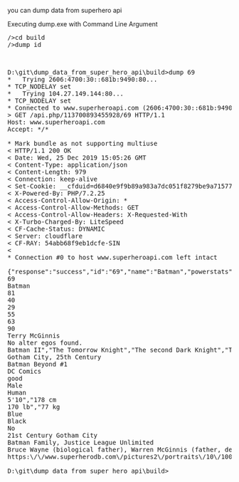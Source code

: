 you can dump data from superhero api

Executing dump.exe with Command Line Argument 

<pre>
/>cd build
/>dump id

</pre>

<pre>

D:\git\dump_data_from_super_hero_api\build>dump 69
*   Trying 2606:4700:30::681b:9490:80...
* TCP_NODELAY set
*   Trying 104.27.149.144:80...
* TCP_NODELAY set
* Connected to www.superheroapi.com (2606:4700:30::681b:9490) port 80 (#0)
> GET /api.php/113700893455928/69 HTTP/1.1
Host: www.superheroapi.com
Accept: */*

* Mark bundle as not supporting multiuse
< HTTP/1.1 200 OK
< Date: Wed, 25 Dec 2019 15:05:26 GMT
< Content-Type: application/json
< Content-Length: 979
< Connection: keep-alive
< Set-Cookie: __cfduid=d6840e9f9b89a983a7dc051f8279be9a71577286325; expires=Fri, 24-Jan-20 15:05:25 GMT; path=/; domain=.superheroapi.com; HttpOnly; SameSite=Lax
< X-Powered-By: PHP/7.2.25
< Access-Control-Allow-Origin: *
< Access-Control-Allow-Methods: GET
< Access-Control-Allow-Headers: X-Requested-With
< X-Turbo-Charged-By: LiteSpeed
< CF-Cache-Status: DYNAMIC
< Server: cloudflare
< CF-RAY: 54abb68f9eb1dcfe-SIN
<
* Connection #0 to host www.superheroapi.com left intact

{"response":"success","id":"69","name":"Batman","powerstats":{"intelligence":"81","strength":"40","speed":"29","durability":"55","power":"63","combat":"90"},"biography":{"full-name":"Terry McGinnis","alter-egos":"No alter egos found.","aliases":["Batman II","The Tomorrow Knight","The second Dark Knight","The Dark Knight of Tomorrow","Batman Beyond"],"place-of-birth":"Gotham City, 25th Century","first-appearance":"Batman Beyond #1","publisher":"DC Comics","alignment":"good"},"appearance":{"gender":"Male","race":"Human","height":["5'10","178 cm"],"weight":["170 lb","77 kg"],"eye-color":"Blue","hair-color":"Black"},"work":{"occupation":"-","base":"21st Century Gotham City"},"connections":{"group-affiliation":"Batman Family, Justice League Unlimited","relatives":"Bruce Wayne (biological father), Warren McGinnis (father, deceased), Mary McGinnis (mother), Matt McGinnis (brother)"},"image":{"url":"https:\/\/www.superherodb.com\/pictures2\/portraits\/10\/100\/10441.jpg"}}
69
Batman
81
40
29
55
63
90
Terry McGinnis
No alter egos found.
Batman II","The Tomorrow Knight","The second Dark Knight","The Dark Knight of Tomorrow","Batman Beyond
Gotham City, 25th Century
Batman Beyond #1
DC Comics
good
Male
Human
5'10","178 cm
170 lb","77 kg
Blue
Black
No
21st Century Gotham City
Batman Family, Justice League Unlimited
Bruce Wayne (biological father), Warren McGinnis (father, deceased), Mary McGinnis (mother), Matt McGinnis (brother)
https:\/\/www.superherodb.com\/pictures2\/portraits\/10\/100\/10441.jpg

D:\git\dump_data_from_super_hero_api\build>
</pre>
